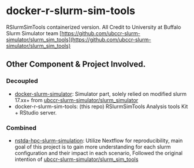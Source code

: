 # docker-r-slurm-sim-tools
RSlurmSimTools containerized version.
All Credit to University at Buffalo Slurm Simulator team [https://github.com/ubccr-slurm-simulator/slurm_sim_tools](https://github.com/ubccr-slurm-simulator/slurm_sim_tools) <br/>

## Other Component & Project Involved.
### Decoupled
  - [docker-slurm-simulator](https://github.com/sinonkt/docker-slurm-simulator): Simulator part, solely relied on modified slurm 17.xx+ from [ubccr-slurm-simulator/slurm_simulator](https://github.com/ubccr-slurm-simulator/slurm_simulator)
  - docker-r-slurm-sim-tools: (this repo) RSlurmSimTools Analysis tools Kit + RStudio server.
### Combined
  - [nstda-hpc-slurm-simulation](https://github.com/sinonkt/nstda-hpc-slurm-simulation): Utilize Nextflow for reproducibility, main goal of this project is to gain more understanding for each slurm configuration and their impact in each scenario, Followed the original intention of [ubccr-slurm-simulator/slurm_sim_tools](https://github.com/ubccr-slurm-simulator/slurm_sim_tools)

